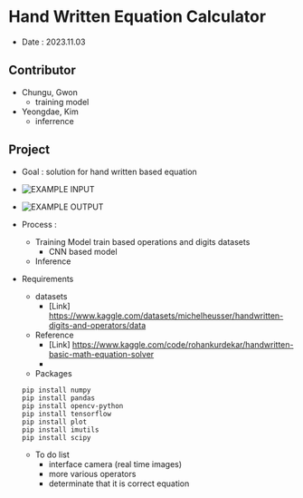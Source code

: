 # Hand Written Equation Calculator
- Date : 2023.11.03

## Contributor
- Chungu, Gwon
  - training model
- Yeongdae, Kim
  - inferrence

## Project
- Goal : solution for hand written based equation

- ![EXAMPLE INPUT]("pictures/ex1.png")
- ![EXAMPLE OUTPUT]("pictures/ex2.png")

- Process : 
  - Training Model
    train based operations and digits datasets 
    - CNN based model
  - Inference

- Requirements
  - datasets
    - [Link] https://www.kaggle.com/datasets/michelheusser/handwritten-digits-and-operators/data
  - Reference
    - [Link] https://www.kaggle.com/code/rohankurdekar/handwritten-basic-math-equation-solver
    - 
  - Packages
  ```
  pip install numpy
  pip install pandas
  pip install opencv-python
  pip install tensorflow
  pip install plot 
  pip install imutils
  pip install scipy
  ```

  - To do list
    - interface camera (real time images)
    - more various operators
    - determinate that it is correct equation 
